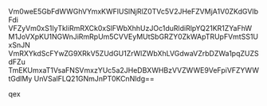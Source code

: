 Vm0weE5GbFdWWGhVYmxKWFlUSlNjRlZ0TVc5V2JHeFZVMjA1V0ZKdGVIbFdi
VFZyVm0xS1IyTkliRmRXCk0xSlFWbXhhUzJOc1duRldiRlpYQ21KR1ZYaFhW
M1JoVXpKU1NGWnJiRmRpUm5CVVEyMUtSbGRZY0ZkWApTRUpFVmtSS1UxSnJN
VmRXYkdScFYwZG9XRkV5ZUdGU1ZrWlZWbXhLVGdwaVZrbDZWa1pqZUZSdFZu
TmEKUmxaT1VsaFNSVmxzYUc5a2JHeDBXWHBzVVZWWE9VeFpiVFZYWWtGdlMy
UnVSalFLQ21GNmJnPT0KCnNldg==

qex